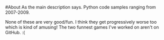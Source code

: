 #About
As the main description says. Python code samples ranging from 2007-2009.

None of these are very good/fun. I think they get progressively worse too
which is kind of amusing! The two funnest games I've worked on
aren't on GitHub. :(

